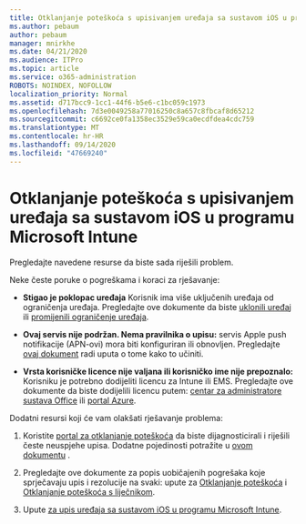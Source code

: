 ```yaml
---
title: Otklanjanje poteškoća s upisivanjem uređaja sa sustavom iOS u programu Microsoft Intune
ms.author: pebaum
author: pebaum
manager: mnirkhe
ms.date: 04/21/2020
ms.audience: ITPro
ms.topic: article
ms.service: o365-administration
ROBOTS: NOINDEX, NOFOLLOW
localization_priority: Normal
ms.assetid: d717bcc9-1cc1-44f6-b5e6-c1bc059c1973
ms.openlocfilehash: 7d3e0049258a77016250c8a657c8fbcaf8d65212
ms.sourcegitcommit: c6692ce0fa1358ec3529e59ca0ecdfdea4cdc759
ms.translationtype: MT
ms.contentlocale: hr-HR
ms.lasthandoff: 09/14/2020
ms.locfileid: "47669240"
---
```

# <a name="troubleshoot-issues-with-enrolling-ios-devices-in-microsoft-intune"></a>Otklanjanje poteškoća s upisivanjem uređaja sa sustavom iOS u programu Microsoft Intune

Pregledajte navedene resurse da biste sada riješili problem. 
  
Neke česte poruke o pogreškama i koraci za rješavanje:
  
- **Stigao je poklopac uređaja** Korisnik ima više uključenih uređaja od ograničenja uređaja. Pregledajte ove dokumente da biste [uklonili uređaj](https://docs.microsoft.com/intune/devices-wipe) ili [promijenili ograničenje uređaja](https://docs.microsoft.com/intune/enrollment-restrictions-set#set-device-limit-restrictions).
    
- **Ovaj servis nije podržan. Nema pravilnika o upisu:** servis Apple push notifikacije (APN-ovi) mora biti konfiguriran ili obnovljen. Pregledajte [ovaj dokument](https://docs.microsoft.com/intune/apple-mdm-push-certificate-get) radi uputa o tome kako to učiniti. 
    
- **Vrsta korisničke licence nije valjana ili korisničko ime nije prepoznalo:** Korisniku je potrebno dodijeliti licencu za Intune ili EMS. Pregledajte ove dokumente da biste dodijelili licencu putem: [centar za administratore sustava Office](https://docs.microsoft.com/intune/licenses-assign) ili [portal Azure](https://docs.microsoft.com/azure/active-directory/license-users-groups).
    
Dodatni resursi koji će vam olakšati rješavanje problema:
  
1. Koristite [portal za otklanjanje poteškoća](https://devicemanagement.microsoft.com/#blade/Microsoft_Intune_DeviceSettings/TroubleshootBlade) da biste dijagnosticirali i riješili česte neuspjehe upisa. Dodatne pojedinosti potražite u [ovom dokumentu](https://docs.microsoft.com/intune/help-desk-operators) . 
    
2. Pregledajte ove dokumente za popis uobičajenih pogrešaka koje sprječavaju upis i rezolucije na svaki: upute za [Otklanjanje poteškoća](https://support.microsoft.com/help/4039809/troubleshooting-ios-device-enrollment-in-intune) i [Otklanjanje poteškoća s liječnikom](https://docs.microsoft.com/intune-classic/troubleshoot/troubleshoot-device-enrollment-in-intune).
    
3. Upute [za upis uređaja sa sustavom iOS u programu Microsoft Intune](https://docs.microsoft.com/intune/ios-enroll).
    

